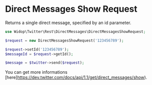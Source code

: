 # Direct Messages Show Request

Returns a single direct message, specified by an id parameter.

``` php
use Widop\Twitter\Rest\DirectMessages\DirectMessagesShowRequest;

$request = new DirectMessagesShowRequest('123456789');

$request->setId('123456789');
$messageId = $request->getId();

$message = $twitter->send($request);
```

You can get more informations [here]https://dev.twitter.com/docs/api/1.1/get/direct_messages/show).
